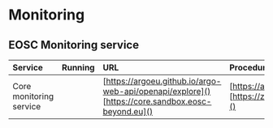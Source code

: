 # Monitoring
## EOSC Monitoring service
| Service                         | Running | URL                                          | Procedures                                                                                                                                                                           | Owner  |
|:--------------------------------|:--------|:---------------------------------------------|:-------------------------------------------------------------------------------------------------------------------------------------------------------------------------------------|:-------|
| Core monitoring service |         | [https://argoeu.github.io/argo-web-api/openapi/explore]() <br> [https://core.sandbox.eosc-beyond.eu]() | [https://argoeu.github.io/argo-monitoring/]() <br>[https://zenodo.org/records/7118591#.YzQQjezP0UQ]() |                                                                                  | Athena |


